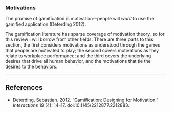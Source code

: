 ### Motivations

The promise of gamification is motivation&mdash;people will *want* to use the gamified application (Deterding 2012).

The gamification literature has sparse coverage of motivation theory, so for this review I will borrow from other fields.  There are three parts to this section, the first considers motivations as understood through the games that people are motivated to play; the second covers motivations as they relate to workplace performance; and the third covers the underlying desires that drive all human behavior, and the  motivations that tie the desires to the behaviors.

----

## References

* Deterding, Sebastian. 2012. “Gamification: Designing for Motivation.” *Interactions* 19 (4): 14–17. doi:10.1145/2212877.2212883.

